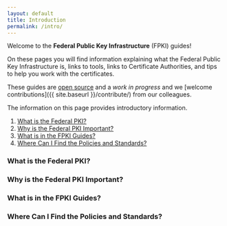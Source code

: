 ```yaml
---
layout: default
title: Introduction
permalink: /intro/
---
```

Welcome to the **Federal Public Key Infrastructure** (FPKI) guides!  

On these pages you will find information explaining what the Federal Public Key Infrastructure is, links to tools, links to Certificate Authorities, and tips to help you work with the certificates.  

These guides are [open source](https://github.com/gsa/fpki-guides) and a _work in progress_ and we [welcome contributions]({{ site.baseurl }}/contribute/) from our colleagues.

The information on this page provides introductory information.

1. [What is the Federal PKI?](#what-is-the-federal-pki)
2. [Why is the Federal PKI Important?](#why-is-the-federal-pki-important) 
3. [What is in the FPKI Guides?](#what-is-in-the-fpki-guides)
4. [Where Can I Find the Policies and Standards?](#where-can-i-find-the-standards)

### What is the Federal PKI? ###

### Why is the Federal PKI Important? ###

### What is in the FPKI Guides? ###

### Where Can I Find the Policies and Standards? ###
